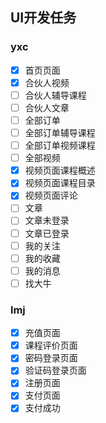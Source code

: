 ## UI开发任务
### yxc
- [x]  首页页面
- [x]  合伙人视频
- [ ]  合伙人辅导课程
- [ ]  合伙人文章
- [ ]  全部订单
- [ ]  全部订单辅导课程
- [ ]  全部订单视频课程
- [ ]  全部视频
- [x]  视频页面课程概述
- [x]  视频页面课程目录
- [x]  视频页面评论
- [ ]  文章
- [ ]  文章未登录
- [ ]  文章已登录
- [ ]  我的关注
- [ ]  我的收藏
- [ ]  我的消息
- [ ]  找大牛

### lmj
- [x]  充值页面
- [x]  课程评价页面
- [x]  密码登录页面
- [x]  验证码登录页面
- [x]  注册页面
- [x]  支付页面
- [x]  支付成功
